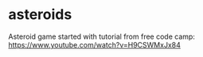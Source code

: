 # asteroids
Asteroid game started with tutorial from free code camp: https://www.youtube.com/watch?v=H9CSWMxJx84
